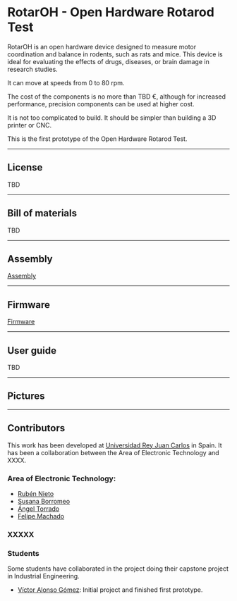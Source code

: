 # RotarOH - Open Hardware Rotarod Test

RotarOH is an open hardware device designed to measure motor coordination and balance in rodents, such as rats and mice. This device is ideal for evaluating the effects of drugs, diseases, or brain damage in research studies.

It can move at speeds from 0 to 80 rpm.

The cost of the components is no more than TBD €, although for increased performance, precision components can be used at higher cost.

It is not too complicated to build. It should be simpler than building a 3D printer or CNC.

This is the first prototype of the Open Hardware Rotarod Test.

----

## License

TBD

----

## Bill of materials

TBD

----

## Assembly

[Assembly](./assembly/.)

----

## Firmware

[Firmware](./firmware/.)

----

## User guide

TBD

----

## Pictures


----

## Contributors

This work has been developed at [Universidad Rey Juan Carlos](https://www.urjc.es/) in Spain. It has been a collaboration between the Area of Electronic Technology and XXXX.

### Area of Electronic Technology:

- [Rubén Nieto](https://gestion2.urjc.es/pdi/ver/ruben.nieto)
- [Susana Borromeo](https://gestion2.urjc.es/pdi/ver/susana.borromeo)
- [Ángel Torrado](https://gestion2.urjc.es/pdi/ver/angel.torrado)
- [Felipe Machado](https://github.com/felipe-m/)

### XXXXX


### Students

Some students have collaborated in the project doing their capstone project in Industrial Engineering.

- [Víctor Alonso Gómez](https://github.com/Valonso6/TFGVictorAlonso): Initial project and finished first prototype.
